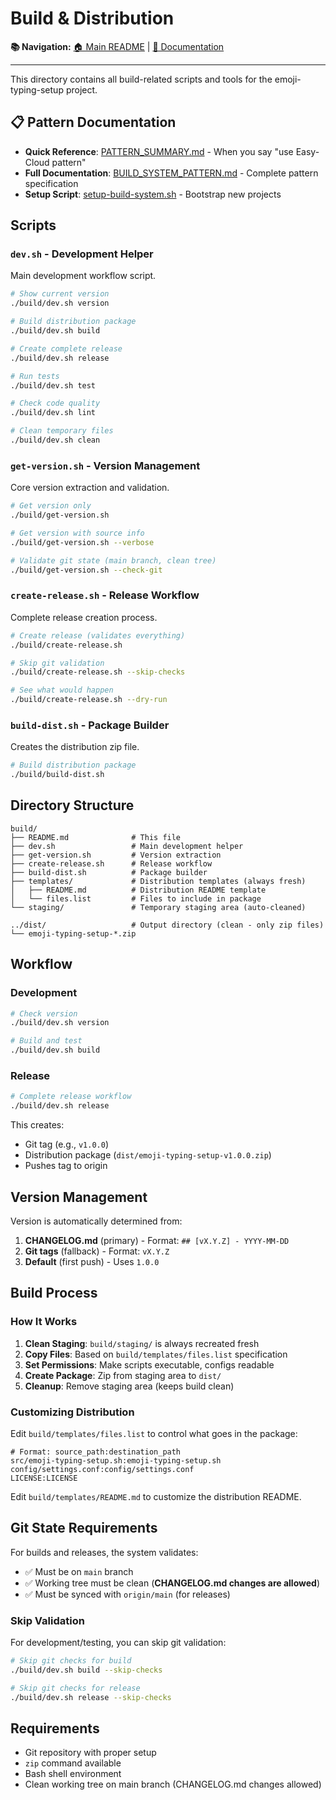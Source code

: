 # Build & Distribution

**📚 Navigation:** [🏠 Main README](../README.md) | [📖 Documentation](../docs/README.md)

---

This directory contains all build-related scripts and tools for the emoji-typing-setup project.

## 📋 Pattern Documentation

- **Quick Reference**: [PATTERN_SUMMARY.md](PATTERN_SUMMARY.md) - When you say "use Easy-Cloud pattern"
- **Full Documentation**: [BUILD_SYSTEM_PATTERN.md](BUILD_SYSTEM_PATTERN.md) - Complete pattern specification
- **Setup Script**: [setup-build-system.sh](setup-build-system.sh) - Bootstrap new projects

## Scripts

### `dev.sh` - Development Helper

Main development workflow script.

```bash
# Show current version
./build/dev.sh version

# Build distribution package
./build/dev.sh build

# Create complete release
./build/dev.sh release

# Run tests
./build/dev.sh test

# Check code quality
./build/dev.sh lint

# Clean temporary files
./build/dev.sh clean
```

### `get-version.sh` - Version Management

Core version extraction and validation.

```bash
# Get version only
./build/get-version.sh

# Get version with source info
./build/get-version.sh --verbose

# Validate git state (main branch, clean tree)
./build/get-version.sh --check-git
```

### `create-release.sh` - Release Workflow

Complete release creation process.

```bash
# Create release (validates everything)
./build/create-release.sh

# Skip git validation
./build/create-release.sh --skip-checks

# See what would happen
./build/create-release.sh --dry-run
```

### `build-dist.sh` - Package Builder

Creates the distribution zip file.

```bash
# Build distribution package
./build/build-dist.sh
```

## Directory Structure

```
build/
├── README.md              # This file
├── dev.sh                 # Main development helper
├── get-version.sh         # Version extraction
├── create-release.sh      # Release workflow
├── build-dist.sh          # Package builder
├── templates/             # Distribution templates (always fresh)
│   ├── README.md          # Distribution README template
│   └── files.list         # Files to include in package
└── staging/               # Temporary staging area (auto-cleaned)

../dist/                   # Output directory (clean - only zip files)
└── emoji-typing-setup-*.zip
```

## Workflow

### Development

```bash
# Check version
./build/dev.sh version

# Build and test
./build/dev.sh build
```

### Release

```bash
# Complete release workflow
./build/dev.sh release
```

This creates:

- Git tag (e.g., `v1.0.0`)
- Distribution package (`dist/emoji-typing-setup-v1.0.0.zip`)
- Pushes tag to origin

## Version Management

Version is automatically determined from:

1. **CHANGELOG.md** (primary) - Format: `## [vX.Y.Z] - YYYY-MM-DD`
2. **Git tags** (fallback) - Format: `vX.Y.Z`
3. **Default** (first push) - Uses `1.0.0`

## Build Process

### How It Works

1. **Clean Staging**: `build/staging/` is always recreated fresh
2. **Copy Files**: Based on `build/templates/files.list` specification
3. **Set Permissions**: Make scripts executable, configs readable
4. **Create Package**: Zip from staging area to `dist/`
5. **Cleanup**: Remove staging area (keeps build clean)

### Customizing Distribution

Edit `build/templates/files.list` to control what goes in the package:

```
# Format: source_path:destination_path
src/emoji-typing-setup.sh:emoji-typing-setup.sh
config/settings.conf:config/settings.conf
LICENSE:LICENSE
```

Edit `build/templates/README.md` to customize the distribution README.

## Git State Requirements

For builds and releases, the system validates:

- ✅ Must be on `main` branch
- ✅ Working tree must be clean (**CHANGELOG.md changes are allowed**)
- ✅ Must be synced with `origin/main` (for releases)

### Skip Validation

For development/testing, you can skip git validation:

```bash
# Skip git checks for build
./build/dev.sh build --skip-checks

# Skip git checks for release
./build/dev.sh release --skip-checks
```

## Requirements

- Git repository with proper setup
- `zip` command available
- Bash shell environment
- Clean working tree on main branch (CHANGELOG.md changes allowed)
